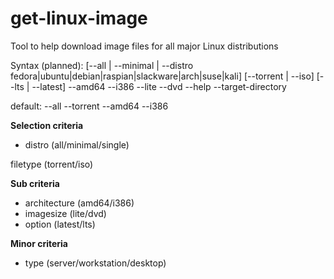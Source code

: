 # get-linux-image
Tool to help download image files for all major Linux distributions

Syntax (planned):  [--all | --minimal | --distro fedora|ubuntu|debian|raspian|slackware|arch|suse|kali] [--torrent | --iso] [--lts | --latest] --amd64 --i386 --lite --dvd --help --target-directory

default: --all --torrent --amd64 --i386

**Selection criteria**
* distro (all/minimal/single)

filetype (torrent/iso)

**Sub criteria**
* architecture (amd64/i386)
* imagesize (lite/dvd)
* option (latest/lts)

**Minor criteria**
* type (server/workstation/desktop)

